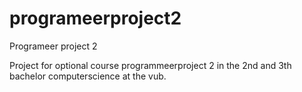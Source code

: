 programeerproject2
==================

Programeer project 2 

Project for optional course programmeerproject 2 in the 2nd and 3th bachelor computerscience at the vub.
